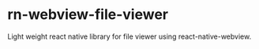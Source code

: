 # rn-webview-file-viewer
Light weight react native library for file viewer using react-native-webview.
